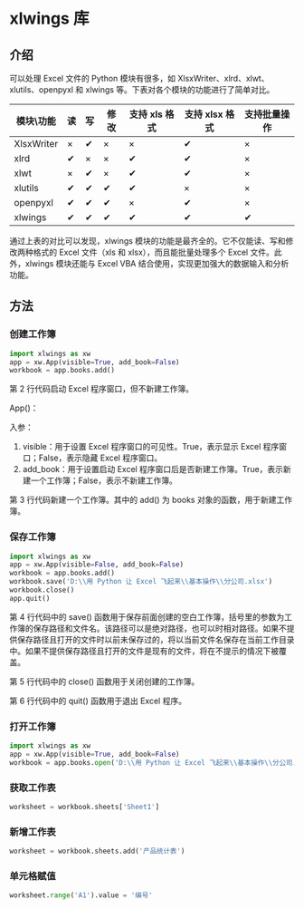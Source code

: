 # xlwings 库

## 介绍

可以处理 Excel 文件的 Python 模块有很多，如 XlsxWriter、xlrd、xlwt、xlutils、openpyxl 和 xlwings 等。下表对各个模块的功能进行了简单对比。

| 模块\功能  | 读   | 写   | 修改 | 支持 xls 格式 | 支持 xlsx 格式 | 支持批量操作 |
| ---------- | ---- | ---- | ---- | ------------- | -------------- | ------------ |
| XlsxWriter | ×    | ✔    | ×    | ×             | ✔              | ×            |
| xlrd       | ✔    | ×    | ×    | ✔             | ✔              | ×            |
| xlwt       | ×    | ✔    | ×    | ✔             | ✔              | ×            |
| xlutils    | ✔    | ✔    | ✔    | ✔             | ×              | ×            |
| openpyxl   | ✔    | ✔    | ✔    | ×             | ✔              | ×            |
| xlwings    | ✔    | ✔    | ✔    | ✔             | ✔              | ✔            |

通过上表的对比可以发现，xlwings 模块的功能是最齐全的。它不仅能读、写和修改两种格式的 Excel 文件（xls 和 xlsx），而且能批量处理多个 Excel 文件。此外，xlwings 模块还能与 Excel VBA 结合使用，实现更加强大的数据输入和分析功能。

## 方法

### 创建工作簿

```python
import xlwings as xw
app = xw.App(visible=True, add_book=False)
workbook = app.books.add()
```

第 2 行代码启动 Excel 程序窗口，但不新建工作簿。

App()：

入参：

1. visible：用于设置 Excel 程序窗口的可见性。True，表示显示 Excel 程序窗口；False，表示隐藏 Excel 程序窗口。
2. add_book：用于设置启动 Excel 程序窗口后是否新建工作簿。True，表示新建一个工作簿；False，表示不新建工作簿。

第 3 行代码新建一个工作簿。其中的 add() 为 books 对象的函数，用于新建工作簿。

### 保存工作簿

```python
import xlwings as xw
app = xw.App(visible=False, add_book=False)
workbook = app.books.add()
workbook.save('D:\\用 Python 让 Excel 飞起来\\基本操作\\分公司.xlsx')
workbook.close()
app.quit()
```

第 4 行代码中的 save() 函数用于保存前面创建的空白工作簿，括号里的参数为工作簿的保存路径和文件名。该路径可以是绝对路径，也可以时相对路径。如果不提供保存路径且打开的文件时以前未保存过的，将以当前文件名保存在当前工作目录中。如果不提供保存路径且打开的文件是现有的文件，将在不提示的情况下被覆盖。

第 5 行代码中的 close() 函数用于关闭创建的工作簿。 

第 6 行代码中的 quit() 函数用于退出 Excel 程序。

### 打开工作簿

```python
import xlwings as xw
app = xw.App(visible=True, add_book=False)
workbook = app.books.open('D:\\用 Python 让 Excel 飞起来\\基本操作\\分公司.xlsx')
```

### 获取工作表

``` python
worksheet = workbook.sheets['Sheet1']
```

### 新增工作表

``` python
worksheet = workbook.sheets.add('产品统计表')
```

### 单元格赋值

``` python
worksheet.range('A1').value = '编号'
```

